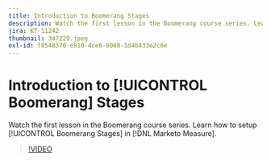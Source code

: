 ```yaml
---
title: Introduction to Boomerang Stages
description: Watch the first lesson in the Boomerang course series. Learn how to setup Boomerang Stages within [!DNL Marketo Measure].
jira: KT-11242
thumbnail: 347229.jpeg
exl-id: f8548370-e810-4ce6-8088-1d4b433e2c6e
---
```

# Introduction to [!UICONTROL Boomerang] Stages

Watch the first lesson in the Boomerang course series. Learn how to setup [!UICONTROL Boomerang Stages] in [!DNL Marketo Measure].

>[!VIDEO](https://video.tv.adobe.com/v/347229/?quality=12&learn=on)
